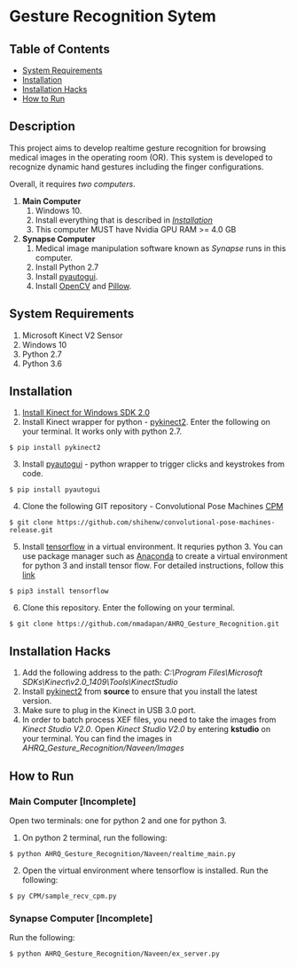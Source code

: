 # Gesture Recognition Sytem

## Table of Contents
   * [System Requirements](#system-requirements)
   * [Installation](#installation)
   * [Installation Hacks](#installation-hacks)
   * [How to Run](#how-to-run)

## Description
This project aims to develop realtime gesture recognition for browsing medical images in the operating room (OR). This system is developed to recognize dynamic hand gestures including the finger configurations.

Overall, it requires *two computers*.
1. **Main Computer**
	1. Windows 10.
	2. Install everything that is described in [*Installation*](#installation)
	3. This computer MUST have Nvidia GPU RAM >= 4.0 GB
2. **Synapse Computer**
	1. Medical image manipulation software known as *Synapse* runs in this computer.
	2. Install Python 2.7
	3. Install [pyautogui](https://pyautogui.readthedocs.io/en/latest/install.html).
	4. Install [OpenCV](https://docs.opencv.org/3.3.1/d5/de5/tutorial_py_setup_in_windows.html) and [Pillow](https://pypi.org/project/Pillow/2.2.1/).

## System Requirements
1. Microsoft Kinect V2 Sensor
2. Windows 10
3. Python 2.7
4. Python 3.6

## Installation
1. [Install Kinect for Windows SDK 2.0](https://www.microsoft.com/en-us/download/details.aspx?id=44561)
2. Install Kinect wrapper for python - [pykinect2](https://github.com/Kinect/PyKinect2.git). Enter the following on your terminal. It works only with python 2.7.
```
$ pip install pykinect2
```
3. Install [pyautogui](https://pyautogui.readthedocs.io/en/latest/install.html) - python wrapper to trigger clicks and keystrokes from code.
```
$ pip install pyautogui
```
4. Clone the following GIT repository - Convolutional Pose Machines [CPM](https://github.com/shihenw/convolutional-pose-machines-release.git)
```
$ git clone https://github.com/shihenw/convolutional-pose-machines-release.git
```
5. Install [tensorflow](https://www.tensorflow.org/install/) in a virtual environment. It requries python 3. You can use package manager such as [Anaconda](https://conda.io/docs/user-guide/install/windows.html) to create a virtual environment for python 3 and install tensor flow. For detailed instructions, follow this [link](https://medium.com/intel-student-ambassadors/installing-tensorflow-on-windows-with-anaconda-af6fa6280a4b)
```
$ pip3 install tensorflow
```
6. Clone this repository. Enter the following on your terminal.
```
$ git clone https://github.com/nmadapan/AHRQ_Gesture_Recognition.git
```

## Installation Hacks
1. Add the following address to the path: *C:\Program Files\Microsoft SDKs\Kinect\v2.0_1409\Tools\KinectStudio*
2. Install [pykinect2](https://github.com/Kinect/PyKinect2.git) from **source** to ensure that you install the latest version.
3. Make sure to plug in the Kinect in USB 3.0 port.
4. In order to batch process XEF files, you need to take the images from *Kinect Studio V2.0*. Open *Kinect Studio V2.0* by entering **kstudio** on your terminal. You can find the images in *AHRQ_Gesture_Recognition/Naveen/Images*

## How to Run
### Main Computer [Incomplete]
Open two terminals: one for python 2 and one for python 3.
1. On python 2 terminal, run the following:
```
$ python AHRQ_Gesture_Recognition/Naveen/realtime_main.py
```
2. Open the virtual environment where tensorflow is installed. Run the following:
```
$ py CPM/sample_recv_cpm.py
```

### Synapse Computer [Incomplete]
Run the following:
```
$ python AHRQ_Gesture_Recognition/Naveen/ex_server.py
```
